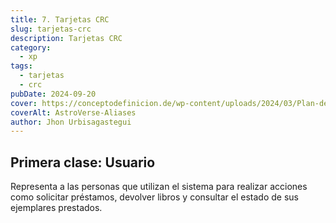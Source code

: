 ```yaml
---
title: 7. Tarjetas CRC
slug: tarjetas-crc
description: Tarjetas CRC
category:
  - xp
tags:
  - tarjetas
  - crc
pubDate: 2024-09-20
cover: https://conceptodefinicion.de/wp-content/uploads/2024/03/Plan-de-Iteracion.jpg
coverAlt: AstroVerse-Aliases
author: Jhon Urbisagastegui
---
```


## Primera clase: Usuario

Representa a las personas que utilizan el sistema para realizar acciones como solicitar préstamos, devolver libros y consultar el estado de sus ejemplares prestados.

